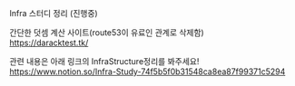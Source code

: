 Infra 스터디 정리 (진행중)

간단한 덧셈 계산 사이트(route53이 유료인 관계로 삭제함)  
https://daracktest.tk/

관련 내용은 아래 링크의 InfraStructure정리를 봐주세요!
https://www.notion.so/Infra-Study-74f5b5f0b31548ca8ea87f99371c5294

